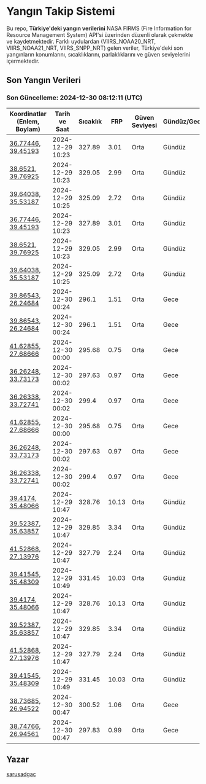 # Yangın Takip Sistemi

Bu repo, **Türkiye'deki yangın verilerini** NASA FIRMS (Fire Information for Resource Management System) API'si üzerinden düzenli olarak çekmekte ve kaydetmektedir. Farklı uydulardan (VIIRS_NOAA20_NRT, VIIRS_NOAA21_NRT, VIIRS_SNPP_NRT) gelen veriler, Türkiye'deki son yangınların konumlarını, sıcaklıklarını, parlaklıklarını ve güven seviyelerini içermektedir.

## Son Yangın Verileri
### Son Güncelleme: 2024-12-30 08:12:11 (UTC)

| Koordinatlar (Enlem, Boylam) | Tarih ve Saat | Sıcaklık | FRP | Güven Seviyesi | Gündüz/Gece |
|-----------------------------|----------------|----------|-----|----------------|-------------|
| [36.77446, 39.45193](https://www.google.com/maps?q=36.77446,39.45193) | 2024-12-29 10:23 | 327.89 | 3.01 | Orta | Gündüz |
| [38.6521, 39.76925](https://www.google.com/maps?q=38.6521,39.76925) | 2024-12-29 10:23 | 329.05 | 2.99 | Orta | Gündüz |
| [39.64038, 35.53187](https://www.google.com/maps?q=39.64038,35.53187) | 2024-12-29 10:25 | 325.09 | 2.72 | Orta | Gündüz |
| [36.77446, 39.45193](https://www.google.com/maps?q=36.77446,39.45193) | 2024-12-29 10:23 | 327.89 | 3.01 | Orta | Gündüz |
| [38.6521, 39.76925](https://www.google.com/maps?q=38.6521,39.76925) | 2024-12-29 10:23 | 329.05 | 2.99 | Orta | Gündüz |
| [39.64038, 35.53187](https://www.google.com/maps?q=39.64038,35.53187) | 2024-12-29 10:25 | 325.09 | 2.72 | Orta | Gündüz |
| [39.86543, 26.24684](https://www.google.com/maps?q=39.86543,26.24684) | 2024-12-30 00:24 | 296.1 | 1.51 | Orta | Gece |
| [39.86543, 26.24684](https://www.google.com/maps?q=39.86543,26.24684) | 2024-12-30 00:24 | 296.1 | 1.51 | Orta | Gece |
| [41.62855, 27.68666](https://www.google.com/maps?q=41.62855,27.68666) | 2024-12-30 00:00 | 295.68 | 0.75 | Orta | Gece |
| [36.26248, 33.73173](https://www.google.com/maps?q=36.26248,33.73173) | 2024-12-30 00:02 | 297.63 | 0.97 | Orta | Gece |
| [36.26338, 33.72741](https://www.google.com/maps?q=36.26338,33.72741) | 2024-12-30 00:02 | 299.4 | 0.97 | Orta | Gece |
| [41.62855, 27.68666](https://www.google.com/maps?q=41.62855,27.68666) | 2024-12-30 00:00 | 295.68 | 0.75 | Orta | Gece |
| [36.26248, 33.73173](https://www.google.com/maps?q=36.26248,33.73173) | 2024-12-30 00:02 | 297.63 | 0.97 | Orta | Gece |
| [36.26338, 33.72741](https://www.google.com/maps?q=36.26338,33.72741) | 2024-12-30 00:02 | 299.4 | 0.97 | Orta | Gece |
| [39.4174, 35.48066](https://www.google.com/maps?q=39.4174,35.48066) | 2024-12-29 10:47 | 328.76 | 10.13 | Orta | Gündüz |
| [39.52387, 35.63857](https://www.google.com/maps?q=39.52387,35.63857) | 2024-12-29 10:47 | 329.85 | 3.34 | Orta | Gündüz |
| [41.52868, 27.13976](https://www.google.com/maps?q=41.52868,27.13976) | 2024-12-29 10:47 | 327.79 | 2.24 | Orta | Gündüz |
| [39.41545, 35.48309](https://www.google.com/maps?q=39.41545,35.48309) | 2024-12-29 10:49 | 331.45 | 10.03 | Orta | Gündüz |
| [39.4174, 35.48066](https://www.google.com/maps?q=39.4174,35.48066) | 2024-12-29 10:47 | 328.76 | 10.13 | Orta | Gündüz |
| [39.52387, 35.63857](https://www.google.com/maps?q=39.52387,35.63857) | 2024-12-29 10:47 | 329.85 | 3.34 | Orta | Gündüz |
| [41.52868, 27.13976](https://www.google.com/maps?q=41.52868,27.13976) | 2024-12-29 10:47 | 327.79 | 2.24 | Orta | Gündüz |
| [39.41545, 35.48309](https://www.google.com/maps?q=39.41545,35.48309) | 2024-12-29 10:49 | 331.45 | 10.03 | Orta | Gündüz |
| [38.73685, 26.94522](https://www.google.com/maps?q=38.73685,26.94522) | 2024-12-30 00:47 | 300.52 | 1.06 | Orta | Gece |
| [38.74766, 26.94561](https://www.google.com/maps?q=38.74766,26.94561) | 2024-12-30 00:47 | 297.83 | 0.99 | Orta | Gece |

## Yazar

[sarusadgac](https://x.com/sarusadgac)
